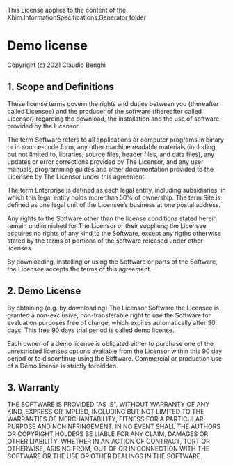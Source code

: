 This License applies to the content of the Xbim.InformationSpecifications.Generator folder

# Demo license 

Copyright (c) 2021 Claudio Benghi

## 1. Scope and Definitions

These license terms govern the rights and duties between you (thereafter called Licensee) and the producer of the software (thereafter called Licensor) regarding the download, the installation and the use of software provided by the Licensor.

The term Software refers to all applications or computer programs in binary or in source-code form, any other machine readable materials (including, but not limited to, libraries, source files, header files, and data files), any updates or error corrections provided by The Licensor, and any user manuals, programming guides and other documentation provided to the Licensee by The Licensor under this agreement.

The term Enterprise is defined as each legal entity, including subsidiaries, in which this legal entity holds more than 50% of ownership. The term Site is defined as one legal unit of the Licensee’s business at one postal address.

Any rights to the Software other than the license conditions stated herein remain undiminished for The Licensor or their suppliers; the Licensee acquires no rights of any kind to the Software, except any rigths otherwise stated by the terms of portions of the software released under other licenses.

By downloading, installing or using the Software or parts of the Software, the Licensee accepts the terms of this agreement.

## 2. Demo License

By obtaining (e.g. by downloading) The Licensor Software the Licensee is granted a non-exclusive, non-transferable right to use the Software for evaluation purposes free of charge, which expires automatically after 90 days. This free 90 days trial period is called demo license.

Each owner of a demo license is obligated either to purchase one of the unrestricted licenses options available from the Licensor within this 90 day period or to discontinue using the Software. Commercial or production use of a Demo license is strictly forbidden.

## 3. Warranty

THE SOFTWARE IS PROVIDED "AS IS", WITHOUT WARRANTY OF ANY KIND, EXPRESS OR IMPLIED, INCLUDING BUT NOT LIMITED TO THE WARRANTIES OF MERCHANTABILITY, FITNESS FOR A PARTICULAR PURPOSE AND NONINFRINGEMENT. IN NO EVENT SHALL THE AUTHORS OR COPYRIGHT HOLDERS BE LIABLE FOR ANY CLAIM, DAMAGES OR OTHER LIABILITY, WHETHER IN AN ACTION OF CONTRACT, TORT OR OTHERWISE, ARISING FROM, OUT OF OR IN CONNECTION WITH THE SOFTWARE OR THE USE OR OTHER DEALINGS IN THE SOFTWARE.

